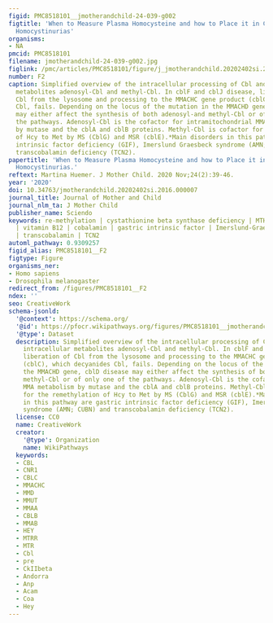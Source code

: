 ```yaml
---
figid: PMC8518101__jmotherandchild-24-039-g002
figtitle: 'When to Measure Plasma Homocysteine and how to Place it in Context: The
  Homocystinurias'
organisms:
- NA
pmcid: PMC8518101
filename: jmotherandchild-24-039-g002.jpg
figlink: /pmc/articles/PMC8518101/figure/j_jmotherandchild.20202402si.2016.000007_fig_002/
number: F2
caption: Simplified overview of the intracellular processing of Cbl and its intracellular
  metabolites adenosyl-Cbl and methyl-Cbl. In cblF and cblJ disease, liberation of
  Cbl from the lysosome and processing to the MMACHC gene product (cblC), which decyanides
  Cbl, fails. Depending on the locus of the mutation in the MMACHD gene, cblD disease
  may either affect the synthesis of both adenosyl-and methyl-Cbl or of only one of
  the pathways. Adenosyl-Cbl is the cofactor for intramitochondrial MMA metabolism
  by mutase and the cblA and cblB proteins. Methyl-Cbl is cofactor for the remethylation
  of Hcy to Met by MS (CblG) and MSR (cblE).*Main disorders in this pathway are gastric
  intrinsic factor deficiency (GIF), Imerslund Graesbeck syndrome (AMN; CUBN) and
  transcobalamin deficiency (TCN2).
papertitle: 'When to Measure Plasma Homocysteine and how to Place it in Context: The
  Homocystinurias.'
reftext: Martina Huemer. J Mother Child. 2020 Nov;24(2):39-46.
year: '2020'
doi: 10.34763/jmotherandchild.20202402si.2016.000007
journal_title: Journal of Mother and Child
journal_nlm_ta: J Mother Child
publisher_name: Sciendo
keywords: re-methylation | cystathionine beta synthase deficiency | MTHFR deficiency
  | vitamin B12 | cobalamin | gastric intrinsic factor | Imerslund-Graesbeck syndrome
  | transcobalamin | TCN2
automl_pathway: 0.9309257
figid_alias: PMC8518101__F2
figtype: Figure
organisms_ner:
- Homo sapiens
- Drosophila melanogaster
redirect_from: /figures/PMC8518101__F2
ndex: ''
seo: CreativeWork
schema-jsonld:
  '@context': https://schema.org/
  '@id': https://pfocr.wikipathways.org/figures/PMC8518101__jmotherandchild-24-039-g002.html
  '@type': Dataset
  description: Simplified overview of the intracellular processing of Cbl and its
    intracellular metabolites adenosyl-Cbl and methyl-Cbl. In cblF and cblJ disease,
    liberation of Cbl from the lysosome and processing to the MMACHC gene product
    (cblC), which decyanides Cbl, fails. Depending on the locus of the mutation in
    the MMACHD gene, cblD disease may either affect the synthesis of both adenosyl-and
    methyl-Cbl or of only one of the pathways. Adenosyl-Cbl is the cofactor for intramitochondrial
    MMA metabolism by mutase and the cblA and cblB proteins. Methyl-Cbl is cofactor
    for the remethylation of Hcy to Met by MS (CblG) and MSR (cblE).*Main disorders
    in this pathway are gastric intrinsic factor deficiency (GIF), Imerslund Graesbeck
    syndrome (AMN; CUBN) and transcobalamin deficiency (TCN2).
  license: CC0
  name: CreativeWork
  creator:
    '@type': Organization
    name: WikiPathways
  keywords:
  - CBL
  - CNR1
  - CBLC
  - MMACHC
  - MMD
  - MMUT
  - MMAA
  - CBLB
  - MMAB
  - HEY
  - MTRR
  - MTR
  - Cbl
  - pre
  - CkIIbeta
  - Andorra
  - Anp
  - Acam
  - Coa
  - Hey
---
```


